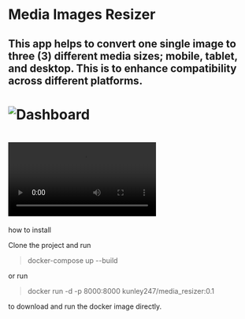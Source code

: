 # Media Images Resizer

## This app helps to convert one single image to three (3) different media sizes; mobile, tablet, and desktop. This is to enhance compatibility across different platforms. 

# ![Dashboard](https://github.com/kunley247/media_resizer/blob/main/dashboard.png) 


# ![Video](https://github.com/kunley247/media_resizer/blob/main/screenshots/Screen-Recording.mov) 


how to install

Clone the project and run

> docker-compose up --build


or run

> docker run -d -p 8000:8000 kunley247/media_resizer:0.1

to download and run the docker image directly.